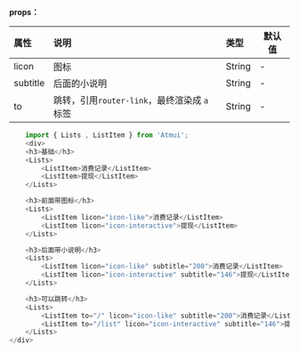 

**props：**


|属性|说明|类型|默认值|
|:----    |:---|:----- |-----   |
|licon |图标  |String |-   |
|subtitle |后面的小说明  |String | -    |
|to |跳转，引用```router-link```，最终渲染成 ```a```标签  |String |-   |

```javascript
    import { Lists , ListItem } from 'Atmui';
	<div>
    <h3>基础</h3>
    <Lists>
        <ListItem>消费记录</ListItem>
        <ListItem>提现</ListItem>
    </Lists>

    <h3>前面带图标</h3>
    <Lists>
        <ListItem licon="icon-like">消费记录</ListItem>
        <ListItem licon="icon-interactive">提现</ListItem>
    </Lists>

    <h3>后面带小说明</h3>
    <Lists>
        <ListItem licon="icon-like" subtitle="200">消费记录</ListItem>
        <ListItem licon="icon-interactive" subtitle="146">提现</ListItem>
    </Lists>

    <h3>可以跳转</h3>
    <Lists>
        <ListItem to="/" licon="icon-like" subtitle="200">消费记录</ListItem>
        <ListItem to="/list" licon="icon-interactive" subtitle="146">提现</ListItem>
    </Lists>
</div>
```





